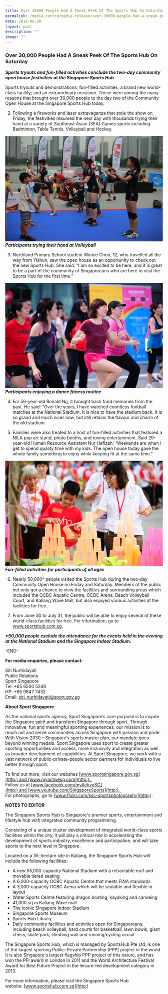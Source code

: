 ```yaml
---
title: Over 30000 People Had A Sneak Peek Of The Sports Hub On Saturday
permalink: /media-centre/media-release/over-30000-people-had-a-sneak-peek-of-the-sports-hub-on-saturday/
date: 2014-06-28
layout: post
description: ""
image: ""
---
```

### **Over 30,000 People Had A Sneak Peek Of The Sports Hub On Saturday**
_**Sports tryouts and fun-filled activities conclude the two-day community open house festivities at the Singapore Sports Hub**_  
  
Sports tryouts and demonstrations; fun-filled activities; a brand new world-class facility; and an extraordinary occasion. These were among the many reasons that brought over 30,000 people to the day two of the Community Open House at the Singapore Sports Hub today.    
  
2. Following a fireworks and laser extravaganza that stole the show on Friday, the festivities resumed the next day with thousands trying their hand at a variety of Southeast Asian (SEA) Games sports including Badminton, Table Tennis, Volleyball and Hockey.

![](/images/Media%20Centre/Media%20Release/2014/June/1%20%20Credit%20Sport%20Singapore-min.jpeg)
_**Participants trying their hand at Volleyball**_

  
3. Northland Primary School student Winnie Choo, 12, who travelled all the way from Yishun, saw the open house as an opportunity to check out the new Sports Hub. She said: “I am so excited to be here, and it is great to be a part of the community of Singaporeans who are here to visit the Sports Hub for the first time.”

![](/images/Media%20Centre/Media%20Release/2014/June/2%20%20Credit%20Sport%20Singapore-min.jpeg)
_**Participants enjoying a dance fitness routine**_

  
4. For 56-year-old Ronald Ng, it brought back fond memories from the past. He said: “Over the years, I have watched countless football matches at the National Stadium. It is nice to have the stadium back. It is so grand and much nicer now, but still retains the flavour and charm of the old stadium.  
  
5. Families were also treated to a host of fun-filled activities that featured a NILA pop art stand, photo booths, and roving entertainment. Said 29-year-old Human Resource Assistant Nur Hafizah: “Weekends are when I get to spend quality time with my kids. The open house today gave the whole family something to enjoy while keeping fit at the same time.”

![](/images/Media%20Centre/Media%20Release/2014/June/3%20%20Credit%20Sport%20Singapore-min.jpeg)
_**Fun-filled activities for participants of all ages**_

  
6. Nearly 50,000\* people visited the Sports Hub during the two-day Community Open House on Friday and Saturday. Members of the public not only got a chance to view the facilities and surrounding areas which included the OCBC Aquatic Centre, OCBC Arena, Beach Volleyball Court, and Kallang Wave Mall, but also enjoyed various activities at the facilities for free.   
  
7. From June 30 to July 31, the public will be able to enjoy several of these world-class facilities for free. For information, go to www.sportshub.com.sg.  
  
  
_**\*50,000 people exclude the attendance for the events held in the evening at the National Stadium and the Singapore Indoor Stadium.**_  
  

\-END-

  
  
**For media enquiries, please contact:**  
  
Siti Nurhidayati  
Public Relations  
Sport Singapore  
Tel: +65 6500 5246  
HP: +65 9647 7432  
Email: [siti\_nurhidayati@sport.gov.sg](http:)  
  
  
**About Sport Singapore**  
  
As the national sports agency, Sport Singapore’s core purpose is to inspire the Singapore spirit and transform Singapore through sport. Through innovative, fun and meaningful sporting experiences, our mission is to reach out and serve communities across Singapore with passion and pride. With Vision 2030 – Singapore’s sports master plan, our mandate goes beyond winning medals. Sport Singapore uses sport to create greater sporting opportunities and access, more inclusivity and integration as well as broader development of capabilities. At Sport Singapore, we work with a vast network of public-private-people sector partners for individuals to live better through sport.  
  
To find out more, visit our websites [www.sportsingapore.gov.sg](http:) and [www.myactivesg.com](http:).   
Follow us at [www.facebook.com/myActiveSG](http:) and [www.youtube.com/SingaporeSports](http:).   
For photographs, go to [www.flickr.com/ssc-sportsphotography](http:).  
  
  
**NOTES TO EDITOR**  
  
The Singapore Sports Hub is Singapore's premier sports, entertainment and lifestyle hub with integrated community programming.   
  
Consisting of a unique cluster development of integrated world-class sports facilities within the city, it will play a critical role in accelerating the development of sports industry, excellence and participation, and will take sports to the next level in Singapore.   
  
Located on a 35-hectare site in Kallang, the Singapore Sports Hub will include the following facilities:  

*   A new 55,000-capacity National Stadium with a retractable roof and movable tiered seating
*   A 6,000-capacity OCBC Aquatic Centre that meets FINA standards
*   A 3,000-capacity OCBC Arena which will be scalable and flexible in layout
*   Water Sports Centre featuring dragon boating, kayaking and canoeing
*   41,000 sq m Kallang Wave mall 
*   The iconic Singapore Indoor Stadium
*   Singapore Sports Museum
*   Sports Hub Library
*   Daily community facilities and activities open for Singaporeans, including beach volleyball, hard courts for basketball, lawn bowls, giant chess, skate park, climbing wall and running/cycling circuit

The Singapore Sports Hub, which is managed by SportsHub Pte Ltd, is one of the largest sporting Public-Private Partnership (PPP) project in the world. It is also Singapore's largest flagship PPP project of this nature, and has won the PFI award in London in 2011 and the World Architecture Festival Award for Best Future Project in the leisure-led development category in 2013.   
  
For more information, please visit the Singapore Sports Hub website: [www.sportshub.com.sg](http:)